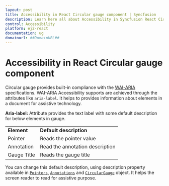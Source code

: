 ```yaml
---
layout: post
title: Accessibility in React Circular gauge component | Syncfusion
description: Learn here all about Accessibility in Syncfusion React Circular gauge component of Syncfusion Essential JS 2 and more.
control: Accessibility 
platform: ej2-react
documentation: ug
domainurl: ##DomainURL##
---
```



# Accessibility in React Circular gauge component

Circular gauge provides built-in compliance with the [WAI-ARIA](http://www.w3.org/WAI/PF/aria-practices/) specifications.
WAI-ARIA Accessibility supports are achieved through the attributes like `aria-label`. It helps to provides information about elements in a document for assistive technology.

**Aria-label:**   Attribute provides the text label with some default description for below elements in gauge.

<!-- markdownlint-disable MD033 -->
<table>
<tr>
<td><b>Element</b></td>
<td><b>Default description</b></td>
</tr>
<tr>
<td>Pointer</td>
<td>Reads the pointer value</td>
</tr>
<tr>
<td>Annotation</td>
<td>Read the annotation description</td>
</tr>
<tr>
<td>Gauge Title</td>
<td>Reads the gauge title</td>
</tr>
</table>

You can change this default description, using description property available in [`Pointers`](https://ej2.syncfusion.com/react/documentation/api/circular-gauge/pointer/), [`Annotations`](https://ej2.syncfusion.com/react/documentation/api/circular-gauge/annotation/) and [`CircularGauge`](https://ej2.syncfusion.com/react/documentation/api/circular-gauge/) object. It helps the screen reader to read for assistive purpose.